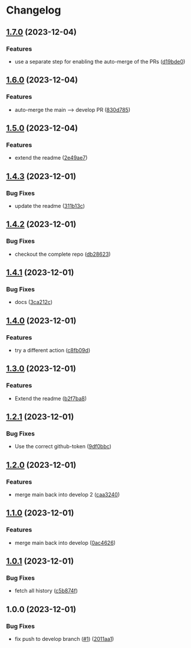 # Changelog

## [1.7.0](https://github.com/tinogo/release-please-test/compare/v1.6.0...v1.7.0) (2023-12-04)


### Features

* use a separate step for enabling the auto-merge of the PRs ([d19bde0](https://github.com/tinogo/release-please-test/commit/d19bde044fb82143a2cc152068967fb8a941b956))

## [1.6.0](https://github.com/tinogo/release-please-test/compare/v1.5.0...v1.6.0) (2023-12-04)


### Features

* auto-merge the main --&gt; develop PR ([830d785](https://github.com/tinogo/release-please-test/commit/830d785ce6c66b00eb85de3e678596ea7d078c39))

## [1.5.0](https://github.com/tinogo/release-please-test/compare/v1.4.3...v1.5.0) (2023-12-04)


### Features

* extend the readme ([2e49ae7](https://github.com/tinogo/release-please-test/commit/2e49ae78bd7ac7580e2c48c448b7555261d02293))

## [1.4.3](https://github.com/tinogo/release-please-test/compare/v1.4.2...v1.4.3) (2023-12-01)


### Bug Fixes

* update the readme ([311b13c](https://github.com/tinogo/release-please-test/commit/311b13cda711f23e541d7d8658e5e6bade344f8b))

## [1.4.2](https://github.com/tinogo/release-please-test/compare/v1.4.1...v1.4.2) (2023-12-01)


### Bug Fixes

* checkout the complete repo ([db28623](https://github.com/tinogo/release-please-test/commit/db286231293cf3f8ee1c803a6a0745583d9c60f1))

## [1.4.1](https://github.com/tinogo/release-please-test/compare/v1.4.0...v1.4.1) (2023-12-01)


### Bug Fixes

* docs ([3ca212c](https://github.com/tinogo/release-please-test/commit/3ca212c931af68bca4eba7f14c13176e5dd634f8))

## [1.4.0](https://github.com/tinogo/release-please-test/compare/v1.3.0...v1.4.0) (2023-12-01)


### Features

* try a different action ([c8fb09d](https://github.com/tinogo/release-please-test/commit/c8fb09d968ac4e41ec0e3fe0691937a0a583a655))

## [1.3.0](https://github.com/tinogo/release-please-test/compare/v1.2.1...v1.3.0) (2023-12-01)


### Features

* Extend the readme ([b2f7ba8](https://github.com/tinogo/release-please-test/commit/b2f7ba84aa124dd893039eb13be7cbbf46aa9676))

## [1.2.1](https://github.com/tinogo/release-please-test/compare/v1.2.0...v1.2.1) (2023-12-01)


### Bug Fixes

* Use the correct github-token ([9df0bbc](https://github.com/tinogo/release-please-test/commit/9df0bbc1925f431353a7493eb92d914512391682))

## [1.2.0](https://github.com/tinogo/release-please-test/compare/v1.1.0...v1.2.0) (2023-12-01)


### Features

* merge main back into develop 2 ([caa3240](https://github.com/tinogo/release-please-test/commit/caa3240725c45d183769a31803240074522704b6))

## [1.1.0](https://github.com/tinogo/release-please-test/compare/v1.0.1...v1.1.0) (2023-12-01)


### Features

* merge main back into develop ([0ac4626](https://github.com/tinogo/release-please-test/commit/0ac46269c07f8f3af5c945b5ede9a18c78bc5b08))

## [1.0.1](https://github.com/tinogo/release-please-test/compare/v1.0.0...v1.0.1) (2023-12-01)


### Bug Fixes

* fetch all history ([c5b874f](https://github.com/tinogo/release-please-test/commit/c5b874f1c2f77628cc07b5d87c6047a1690e0271))

## 1.0.0 (2023-12-01)


### Bug Fixes

* fix push to develop branch ([#1](https://github.com/tinogo/release-please-test/issues/1)) ([2011aa1](https://github.com/tinogo/release-please-test/commit/2011aa1ea64876ac6230a9df73e2bbe47be707f8))
